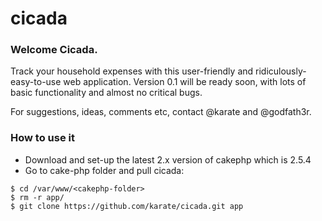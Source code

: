 cicada
======

### Welcome Cicada.

Track your household expenses with this user-friendly and ridiculously-easy-to-use web application. Version 0.1 will be ready soon, with lots of basic functionality and almost no critical bugs.

For suggestions, ideas, comments etc, contact @karate and @godfath3r.

### How to use it

- Download and set-up the latest 2.x version of cakephp which is 2.5.4
- Go to cake-php folder and pull cicada:

```
$ cd /var/www/<cakephp-folder>
$ rm -r app/
$ git clone https://github.com/karate/cicada.git app
```
